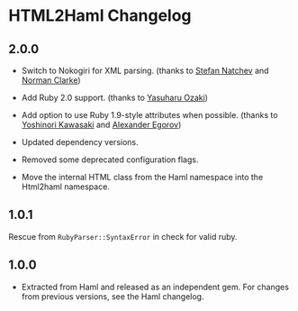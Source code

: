 # HTML2Haml Changelog

## 2.0.0

* Switch to Nokogiri for XML parsing.
  (thanks to [Stefan Natchev](https://github.com/snatchev) and [Norman
  Clarke](https://github.com/norman))

* Add Ruby 2.0 support.
  (thanks to [Yasuharu Ozaki](https://github.com/yasuoza))

* Add option to use Ruby 1.9-style attributes when possible.
  (thanks to [Yoshinori Kawasaki](https://github.com/luvtechno) and
  [Alexander Egorov](https://github.com/qatsi))

* Updated dependency versions.

* Removed some deprecated configuration flags.

* Move the internal HTML class from the Haml namespace into the Html2haml
  namespace.

## 1.0.1

Rescue from `RubyParser::SyntaxError` in check for valid ruby.

## 1.0.0

* Extracted from Haml and released as an independent gem. For changes from
  previous versions, see the Haml changelog.
